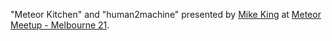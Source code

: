 "Meteor Kitchen" and "human2machine" presented by <a href="https://github.com/mikkelking" target="_blank">Mike King</a> at <a href="http://www.meetup.com/Meteor-Melbourne/events/223624467/" target="_blank">Meteor Meetup - Melbourne 21</a>.

<div class="ui embed" data-source="youtube" data-id="4onSUkj4hKc"></div>
